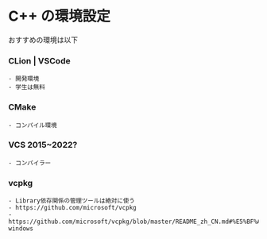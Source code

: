 # C++ の環境設定

おすすめの環境は以下

### CLion | VSCode
    - 開発環境
    - 学生は無料

### CMake
    - コンパイル環境

### VCS 2015~2022?
    - コンパイラー

### vcpkg
    - Library依存関係の管理ツールは絶対に使う
    - https://github.com/microsoft/vcpkg
    - https://github.com/microsoft/vcpkg/blob/master/README_zh_CN.md#%E5%BF%AB%E9%80%9F%E5%BC%80%E5%A7%8B-windows

